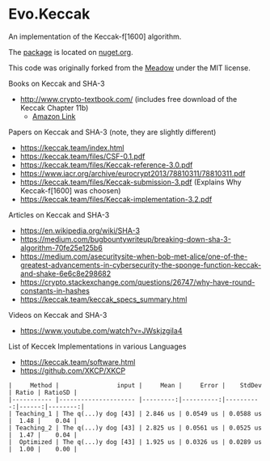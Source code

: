# Evo.Keccak
An implementation of the Keccak-f[1600] algorithm.

The [package](https://www.nuget.org/packages/Evo.Keccak/) is located on [nuget.org](https://www.nuget.org/).

This code was originally forked from the [Meadow](https://github.com/MeadowSuite/Meadow/) under the MIT license.  

Books on Keccak and SHA-3
* http://www.crypto-textbook.com/  (includes free download of the Keccak Chapter 11b)
  * [Amazon Link](https://www.amazon.com/gp/product/3642041000) 

Papers on Keccak and SHA-3 (note, they are slightly different)
* https://keccak.team/index.html
* https://keccak.team/files/CSF-0.1.pdf
* https://keccak.team/files/Keccak-reference-3.0.pdf
* https://www.iacr.org/archive/eurocrypt2013/78810311/78810311.pdf
* https://keccak.team/files/Keccak-submission-3.pdf (Explains Why Keccak-f[1600] was choosen)
* https://keccak.team/files/Keccak-implementation-3.2.pdf

Articles on Keccak and SHA-3
* https://en.wikipedia.org/wiki/SHA-3
* https://medium.com/bugbountywriteup/breaking-down-sha-3-algorithm-70fe25e125b6
* https://medium.com/asecuritysite-when-bob-met-alice/one-of-the-greatest-advancements-in-cybersecurity-the-sponge-function-keccak-and-shake-6e6c8e298682
* https://crypto.stackexchange.com/questions/26747/why-have-round-constants-in-hashes
* https://keccak.team/keccak_specs_summary.html


Videos on Keccak and SHA-3
* https://www.youtube.com/watch?v=JWskjzgiIa4

List of Keccek Implementations in various Languages 
* https://keccak.team/software.html
* https://github.com/XKCP/XKCP

```
|     Method |                input |     Mean |     Error |    StdDev | Ratio | RatioSD |
|----------- |--------------------- |---------:|----------:|----------:|------:|--------:|
| Teaching_1 | The q(...)y dog [43] | 2.846 us | 0.0549 us | 0.0588 us |  1.48 |    0.04 |
| Teaching_2 | The q(...)y dog [43] | 2.825 us | 0.0561 us | 0.0525 us |  1.47 |    0.04 |
|  Optimized | The q(...)y dog [43] | 1.925 us | 0.0326 us | 0.0289 us |  1.00 |    0.00 |

```